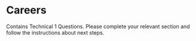 # Careers
Contains Technical 1 Questions. Please complete your relevant section and follow the instructions about next steps.
